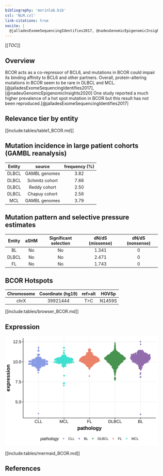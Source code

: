 ```yaml
---
bibliography: 'morinlab.bib'
csl: 'NLM.csl'
link-citations: true
nocite: |
  @jalladesExomeSequencingIdentifies2017, @nadeuGenomicEpigenomicInsights2020, 
---
```


[[_TOC_]]

## Overview

BCOR acts as a co-repressor of BCL6, and mutations in BCOR could impair its binding affinity to BCL6 and other partners. Overall, protein-altering mutations in BCOR seem to be rare in DLBCL and MCL.[@jalladesExomeSequencingIdentifies2017],[@nadeuGenomicEpigenomicInsights2020] One study reported a much higher prevalence of a hot spot mutation in BCOR but this result has not been reproduced.[@jalladesExomeSequencingIdentifies2017] 



## Relevance tier by entity

[[include:tables/table1_BCOR.md]]

## Mutation incidence in large patient cohorts (GAMBL reanalysis)

|Entity|source        |frequency (%)|
|:------:|:--------------:|:-------------:|
|DLBCL |GAMBL genomes |3.82         |
|DLBCL |Schmitz cohort|7.66         |
|DLBCL |Reddy cohort  |2.50         |
|DLBCL |Chapuy cohort |2.56         |
|MCL   |GAMBL genomes |3.79         |

## Mutation pattern and selective pressure estimates

|Entity|aSHM|Significant selection|dN/dS (missense)|dN/dS (nonsense)|
|:------:|:----:|:---------------------:|:----------------:|:----------------:|
|BL    |No  |No                   |1.341           |0               |
|DLBCL |No  |No                   |2.471           |0               |
|FL    |No  |No                   |1.743           |0               |




## BCOR Hotspots

| Chromosome |Coordinate (hg19) | ref>alt | HGVSp | 
 | :---:| :---: | :--: | :---: |
| chrX | 39921444 | T>C | N1459S |

[[include:tables/browser_BCOR.md]]

## Expression
![](images/gene_expression/BCOR_by_pathology.svg)
<!-- ORIGIN: jalladesExomeSequencingIdentifies2017 -->
<!-- MCL: nadeuGenomicEpigenomicInsights2020a -->
<!-- MZL: jalladesExomeSequencingIdentifies2017 -->

[[include:tables/mermaid_BCOR.md]]

## References

